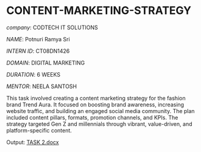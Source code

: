 # CONTENT-MARKETING-STRATEGY

*company*: CODTECH IT SOLUTIONS

*NAME*: Potnuri Ramya Sri 

*INTERN ID*: CT08DN1426

*DOMAIN*: DIGITAL MARKETING 

*DURATION*: 6 WEEKS 

*MENTOR*: NEELA SANTOSH

This task involved creating a content marketing strategy for the fashion brand Trend Aura. It focused on boosting brand awareness, increasing website traffic, and building an engaged social media community. The plan included content pillars, formats, promotion channels, and KPIs. The strategy targeted Gen Z and millennials through vibrant, value-driven, and platform-specific content.

Output: [TASK 2.docx](https://github.com/user-attachments/files/21034644/TASK.2.docx)
